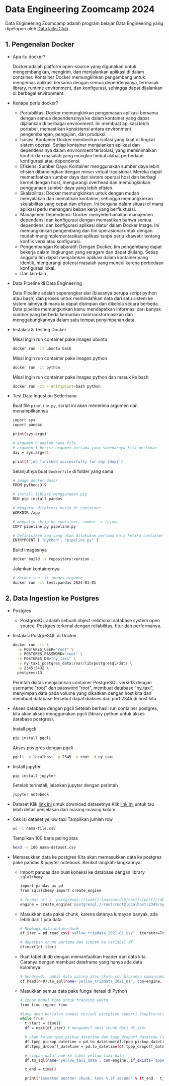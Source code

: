 # Data Engineering Zoomcamp 2024

Data Engineering Zoomcamp adalah program belajar Data Engineering yang dipelopori oleh [DataTalks.Club](https://www.youtube.com/@DataTalksClub).

## 1. Pengenalan Docker

- Apa itu docker?

  Docker adalah platform open-source yang digunakan untuk mengembangkan, mengirim, dan menjalankan aplikasi di dalam container. Kontainer Docker memungkinkan pengembang untuk mengemas aplikasi bersama dengan semua dependensinya, termasuk library, runtime environment, dan konfigurasi, sehingga dapat dijalankan di berbagai environment.

- Kenapa perlu docker?

  - Portabilitas: Docker memungkinkan pengemasan aplikasi bersama dengan semua dependensinya ke dalam kontainer yang dapat dijalankan di berbagai environment. Ini membuat aplikasi lebih portabel, memastikan konsistensi antara environment pengembangan, pengujian, dan produksi.
  - Isolasi: Kontainer Docker memberikan isolasi yang kuat di tingkat sistem operasi. Setiap kontainer menjalankan aplikasi dan dependensinya dalam environment terisolasi, yang meminimalkan konflik dan masalah yang mungkin timbul akibat perbedaan konfigurasi atau dependensi.
  - Efisiensi Sumber Daya: Kontainer menggunakan sumber daya lebih efisien dibandingkan dengan mesin virtual tradisional. Mereka dapat memanfaatkan sumber daya dari sistem operasi host dan berbagi kernel dengan host, mengurangi overhead dan memungkinkan penggunaan sumber daya yang lebih efisien.
  - Skalabilitas: Docker memungkinkan untuk dengan mudah menyalakan dan mematikan kontainer, sehingga memungkinkan skalabilitas yang cepat dan efisien. Ini berguna dalam situasi di mana aplikasi perlu menangani beban kerja yang berfluktuasi.
  - Manajemen Dependensi: Docker menyederhanakan manajemen dependensi dan konfigurasi dengan memastikan bahwa semua dependensi dan konfigurasi aplikasi diatur dalam Docker Image. Ini memungkinkan pengembang dan tim operasional untuk dengan mudah mengimplementasikan aplikasi tanpa perlu khawatir tentang konflik versi atau konfigurasi.
  - Pengembangan Kolaboratif: Dengan Docker, tim pengembang dapat bekerja dalam lingkungan yang seragam dan dapat diulang. Setiap anggota tim dapat menjalankan aplikasi dalam kontainer yang identik, mengurangi potensi masalah yang muncul karena perbedaan konfigurasi lokal.
  - Dan lain-lain

- Data Pipeline di Data Engineering

  Data Pipeline adalah seperangkat alat (biasanya berupa script python atau bash) dan proses untuk memindahkan data dari satu sistem ke sistem lainnya di mana ia dapat disimpan dan dikelola secara berbeda. Data pipeline memungkinkan kamu mendapatkan informasi dari banyak sumber yang berbeda kemudian mentransformasikan dan menggabungkannya dalam satu tempat penyimpanan data.

- Instalasi & Testing Docker

  Misal ingin run container pake images ubuntu

  ```bash
  docker run -it ubuntu bash
  ```

  Misal ingin run container pake images python

  ```bash
  docker run -it python
  ```

  Misal ingin run container pake images python dan masuk ke bash

  ```bash
  docker run -it --entrypoint=bash python
  ```

- Test Data Ingestion Sederhana

  Buat file `pipeline.py`, script ini akan menerima argumen dan menampilkannya

  ```bash
  import sys
  import pandas

  print(sys.argv)

  # argumen 0 adalah nama file
  # argumen 1 berisi argumen pertama yang sebenarnya kita perlukan
  day = sys.argv[1]

  print(f'job finished successfully for day {day}')
  ```

  Selanjutnya buat `Dockerfile` di folder yang sama

  ```bash
  # image docker dasar
  FROM python:3.9

  # install library menggunakan pip
  RUN pip install pandas

  # mengatur direktori kerja di container
  WORKDIR /app

  # menyalin skrip ke container, sumber -> tujuan
  COPY pipeline.py pipeline.py

  # definisikan apa yang akan dilakukan pertama kali ketika container dijalankan
  ENTRYPOINT [ "python", "pipeline.py" ]
  ```

  Build imagesnya

  ```bash
  docker build -t repository:version .
  ```

  Jalankan kontainernya

  ```bash
  # docker run -it images argumen
  docker run -it test:pandas 2024-01-01
  ```

## 2. Data Ingestion ke Postgres

- Postgres

  - PostgreSQL adalah sebuah object-relational database system open source. Postgres terkenal dengan reliabilitas, fitur dan performanya.

- Instalasi PostgreSQL di Docker

  ```bash
  docker run -it \
    -e POSTGRES_USER="root" \
    -e POSTGRES_PASSWORD="root" \
    -e POSTGRES_DB="ny_taxi" \
    -v ny_taxi_postgres_data:/var/lib/postgresql/data \
    -p 2345:5432 \
    postgres:13
  ```

  Perintah diatas menjalankan container PostgreSQL versi 13 dengan username "root" dan password "root", membuat database "ny_taxi", menyimpan data pada volume yang dikaitkan dengan host kita dan membuat database tersebut dapat diakses dari port 2345 di host kita.

- Akses database dengan pgcli
  Setelah berhasil run container postgres, kita akan akses menggunakan pgcli (library python untuk akses database postgres).

  Install pgcli

  ```bash
  pip install pgcli
  ```

  Akses postgres dengan pgcli

  ```bash
  pgcli -h localhost -p 2345 -u root -d ny_taxi
  ```

- Install jupyter

  ```bash
  pip install jupyter
  ```

  Setelah terinstall, jalankan jupyter dengan perintah

  ```bash
  jupyter notebook
  ```

- Dataset
  Klik [link ini](https://github.com/DataTalksClub/nyc-tlc-data?tab=readme-ov-file) untuk download datasetnya
  Klik [link ini](https://www.nyc.gov/assets/tlc/downloads/pdf/data_dictionary_trip_records_yellow.pdf) untuk tau lebih detail penjelasan dari masing-masing kolom

- Cek isi dataset yellow taxi
  Tampilkan jumlah row

  ```bash
  wc -l nama-file.csv
  ```

  Tampilkan 100 baris paling atas

  ```bash
  head -n 100 nama-dataset.csv
  ```

- Memasukkan data ke postgres
  Kita akan memasukkan data ke postgres pake pandas & jupyter notebook. Berikut langkah-langkahnya:

  - Import pandas dan buat koneksi ke database dengan library `sqlalchemy`

    ```bash
    import pandas as pd
    from sqlalchemy import create_engine

    # format url : 'postgresql://[user]:[password]@[host]:[port]/[dbname]'
    engine = create_engine('postgresql://root:root@localhost:2345/ny_taxi')
    ```

  - Masukkan data pakai chunk, karena datanya lumayan banyak, ada lebih dari 1 juta data

    ```bash
    # Membagi data dalam chunk
    df_iter = pd.read_csv('yellow_tripdata_2021-01.csv', iterator=True, chunksize=100000)

    # dapatkan chunk pertama dan simpan ke variabel df
    df=next(df_iter)
    ```

  - Buat tabel di db dengan memanfaatkan header dari data kita. Caranya dengan membuat dataframe yang hanya ada data kolomnya.

    ```bash
    # head(n=0), ambil data paling atas (kalo scv biasanya nama-nama kolom)
    df.head(n=0).to_sql(name='yellow_tripdata_2021_01', con=engine, if_exists='replace')
    ```

  - Masukkan semua data pake fungsi iterasi di Python

    ```bash
    # impor modul time untuk tracking waktu
    from time import time

    #loop akan berjalan sampai terjadi exception seperti StopIteration
    while True:
      t_start = time()
      df = next(df_iter) # mengambil next chunk dari df_iter

      # ubah kolom tpep_pickup_datetime dan tpep_dropoff_datetime (string -> datetime) pake pandas.to_datetime
      df.tpep_pickup_datetime = pd.to_datetime(df.tpep_pickup_datetime)
      df.tpep_dropoff_datetime = pd.to_datetime(df.tpep_dropoff_datetime)

      # simpan dataframe ke tabel yellow_taxi_data
      df.to_sql(name='yellow_taxi_data', con=engine, if_exists='append')

      t_end = time()

      print('inserted another chunk, took %.3f second' % (t_end - t_start))
    ```
